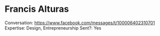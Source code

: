# Francis Alturas

Conversation: https://www.facebook.com/messages/t/100006402310701
Expertise: Design, Entrepreneurship
Sent?: Yes